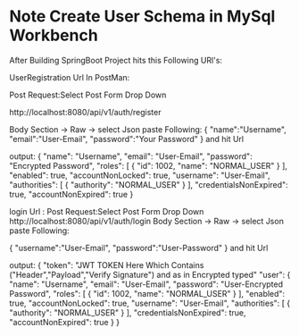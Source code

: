 
# Note Create User Schema in MySql Workbench

After Building SpringBoot Project hits this Following URl's:

UserRegistration Url In PostMan:

Post Request:Select Post Form Drop Down

http://localhost:8080/api/v1/auth/register

Body Section -> Raw -> select Json paste Following:
{
    "name":"Username",
    "email":"User-Email",
    "password":"Your Password"
}
and hit Url

output:
{
    "name": "Username",
    "email": "User-Email",
    "password": "Encrypted Password",
    "roles": [
        {
            "id": 1002,
            "name": "NORMAL_USER"
        }
    ],
    "enabled": true,
    "accountNonLocked": true,
    "username": "User-Email",
    "authorities": [
        {
            "authority": "NORMAL_USER"
        }
    ],
    "credentialsNonExpired": true,
    "accountNonExpired": true
}



login Url :
Post Request:Select Post Form Drop Down
http://localhost:8080/api/v1/auth/login
Body Section -> Raw -> select Json paste Following:

{
    "username":"User-Email",
    "password":"User-Password"
}
and hit Url

output:
{
    "token": "JWT TOKEN Here Which Contains ("Header","Payload","Verify Signature") and as in Encrypted typed"
    "user": {
        "name": "Username",
        "email": "User-Email",
        "password": "User-Encrypted Password",
        "roles": [
            {
                "id": 1002,
                "name": "NORMAL_USER"
            }
        ],
        "enabled": true,
        "accountNonLocked": true,
        "username": "User-Email",
        "authorities": [
            {
                "authority": "NORMAL_USER"
            }
        ],
        "credentialsNonExpired": true,
        "accountNonExpired": true
    }
}
